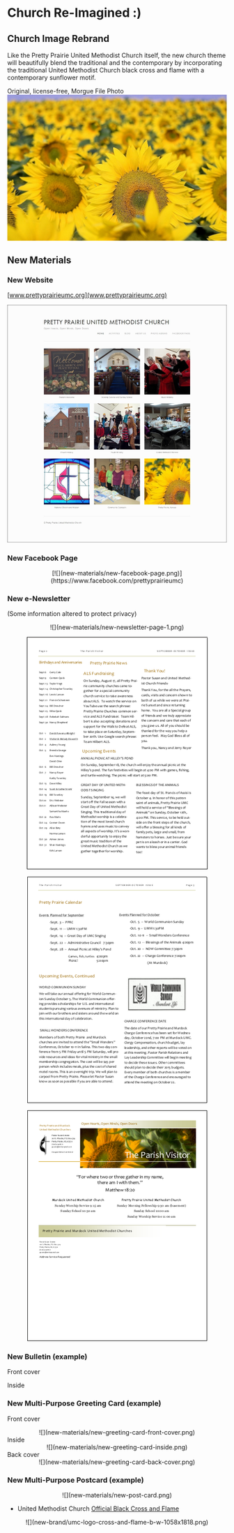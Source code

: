 # Church Re-Imagined :)

## Church Image Rebrand

Like the Pretty Prairie United Methodist Church itself, the new church theme will beautifully blend the traditional and the contemporary by incorporating the traditional United Methodist Church black cross and flame with a contemporary sunflower motif. 

Original, license-free, Morgue File Photo
![](new-brand/sunflowers-morgue-file-original.jpg)

## New Materials

### New Website
[www.prettyprairieumc.org](www.prettyprairieumc.org)

[![](new-materials/new-website-home-page.jpg)](http://prettyprairieumc.org)

### New Facebook Page

<center>
[![](new-materials/new-facebook-page.png)](https://www.facebook.com/prettyprairieumc)
</center>

### New e-Newsletter
(Some information altered to protect privacy) 
<center>
![](new-materials/new-newsletter-page-1.png)

![](new-materials/new-newsletter-page-2.png)

![](new-materials/new-newsletter-page-3.png)

![](new-materials/new-newsletter-page-4.png)
</center>

### New Bulletin (example)

Front cover

Inside

### New Multi-Purpose Greeting Card (example)

Front cover<br>
<center>
![](new-materials/new-greeting-card-front-cover.png)
</center>
Inside<br>
<center>
![](new-materials/new-greeting-card-inside.png)
</center>
Back cover<br>
<center>
![](new-materials/new-greeting-card-back-cover.png)
</center>

### New Multi-Purpose Postcard (example)

<center>
![](new-materials/new-post-card.png)
</center>

* United Methodist Church [Official Black Cross and Flame](http://www.umc.org/resources/cross-and-flame)
<center>
![](new-brand/umc-logo-cross-and-flame-b-w-1058x1818.png)
</center><br>
